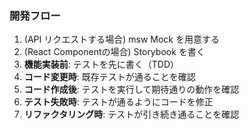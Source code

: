 ### 開発フロー

1. (API リクエストする場合) msw Mock を用意する
2. (React Componentの場合) Storybook を書く
3. **機能実装前**: テストを先に書く（TDD）
4. **コード変更時**: 既存テストが通ることを確認
5. **コード作成後**: テストを実行して期待通りの動作を確認
6.  **テスト失敗時**: テストが通るようにコードを修正
7.  **リファクタリング時**: テストが引き続き通ることを確認

